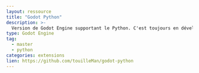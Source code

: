 ```yaml
---
layout: ressource
title: "Godot Python"
description: >-
  Version de Godot Engine supportant le Python. C'est toujours en développement donc il vaut mieux ne pas l'utiliser pour de la production
type: Godot Engine
tag:
  - master
  - python
categories: extensions
lien: https://github.com/touilleMan/godot-python
---
```

